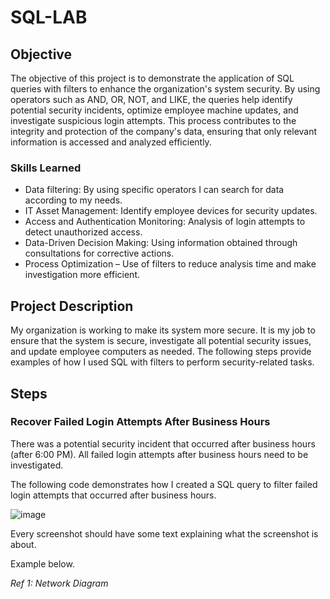 # SQL-LAB

## Objective

The objective of this project is to demonstrate the application of SQL queries with filters to enhance the organization's system security. By using operators such as AND, OR, NOT, and LIKE, the queries help identify potential security incidents, optimize employee machine updates, and investigate suspicious login attempts. This process contributes to the integrity and protection of the company's data, ensuring that only relevant information is accessed and analyzed efficiently.

### Skills Learned

- Data filtering: By using specific operators I can search for data according to my needs.
- IT Asset Management: ​​Identify employee devices for security updates.
- Access and Authentication Monitoring: Analysis of login attempts to detect unauthorized access.
- Data-Driven Decision Making: Using information obtained through consultations for corrective actions.
- Process Optimization – Use of filters to reduce analysis time and make investigation more efficient.

## Project Description

My organization is working to make its system more secure. It is my job to ensure that the system is secure, investigate all potential security issues, and update employee computers as needed. The following steps provide examples of how I used SQL with filters to perform security-related tasks.

## Steps

### Recover Failed Login Attempts After Business Hours

There was a potential security incident that occurred after business hours (after 6:00 PM). All failed login attempts after business hours need to be investigated.

The following code demonstrates how I created a SQL query to filter failed login attempts that occurred after business hours.

![image](https://github.com/user-attachments/assets/f5f75bec-9871-45c6-8cdf-82f0b001d738)



Every screenshot should have some text explaining what the screenshot is about.

Example below.

*Ref 1: Network Diagram*
